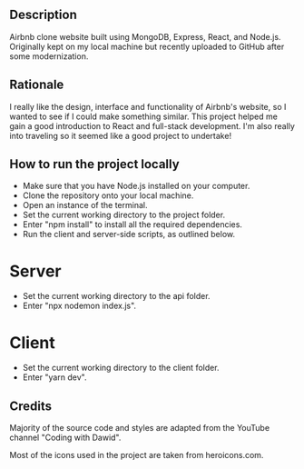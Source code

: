 ## Description
Airbnb clone website built using MongoDB, Express, React, and Node.js. Originally kept on my local machine but recently uploaded to GitHub after some modernization.

## Rationale 
I really like the design, interface and functionality of Airbnb's website, so I wanted to see if I could make something similar. This project helped me gain a good introduction to React and full-stack development. I'm also really into traveling so it seemed like a good project to undertake!

## How to run the project locally
- Make sure that you have Node.js installed on your computer. 
- Clone the repository onto your local machine.
- Open an instance of the terminal.
- Set the current working directory to the project folder. 
- Enter "npm install" to install all the required dependencies. 
- Run the client and server-side scripts, as outlined below. 

# Server 
- Set the current working directory to the api folder. 
- Enter "npx nodemon index.js". 

# Client 
- Set the current working directory to the client folder. 
- Enter "yarn dev". 

## Credits 
Majority of the source code and styles are adapted from the YouTube channel "Coding with Dawid".

Most of the icons used in the project are taken from heroicons.com.
